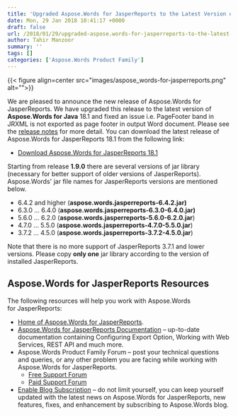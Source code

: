```yaml
---
title: 'Upgraded Aspose.Words for JasperReports to the Latest Version of Aspose.Words for Java 18.1'
date: Mon, 29 Jan 2018 10:41:17 +0000
draft: false
url: /2018/01/29/upgraded-aspose.words-for-jasperreports-to-the-latest-version-of-aspose.words-for-java-18.1/
author: Tahir Manzoor
summary: ''
tags: []
categories: ['Aspose.Words Product Family']
---
```




{{< figure align=center src="images/aspose_words-for-jasperreports.png" alt="">}}


We are pleased to announce the new release of Aspose.Words for JasperReports. We have upgraded this release to the latest version of **Aspose.Words for Java** 18.1 and fixed an issue i.e. PageFooter band in JRXML is not exported as page footer in output Word document. Please see the [release notes][1] for more detail. You can download the latest release of Aspose.Words for JasperReports 18.1 from the following link:

*   [Download Aspose.Words for JasperReports 18.1][2]

Starting from release **1.9.0** there are several versions of jar library (necessary for better support of older versions of JasperReports). Aspose.Words' jar file names for JasperReports versions are mentioned below. 

*   6.4.2 and higher (**aspose.words.jasperreports-6.4.2.jar)**
*   6.3.0 ... 6.4.0 (**aspose.words.jasperreports-6.3.0-6.4.0.jar)**
*   5.6.0 ... 6.2.0 (**aspose.words.jasperreports-5.6.0-6.2.0.jar**)
*   4.7.0 ... 5.5.0 (**aspose.words.jasperreports-4.7.0-5.5.0.jar**)
*   3.7.2 ... 4.5.0 (**aspose.words.jasperreports-3.7.2-4.5.0.jar**)

Note that there is no more support of JasperReports 3.7.1 and lower versions. Please copy **only one** jar library according to the version of installed JasperReports.

## Aspose.Words for JasperReports Resources

The following resources will help you work with Aspose.Words for JasperReports:

*   [Home of Aspose.Words for JasperReports][3].
*   [Aspose.Words for JasperReports Documentation][4] – up-to-date documentation containing Configuring Export Option, Working with Web Services, REST API and much more.
*   Aspose.Words Product Family Forum – post your technical questions and queries, or any other problem you are facing while working with Aspose.Words for JasperReports.
    *   [Free Support Forum][5]
    *   [Paid Support Forum][6]
*   [Enable Blog Subscription][7] – do not limit yourself, you can keep yourself updated with the latest news on Aspose.Words for JasperReports, new features, fixes, and enhancement by subscribing to Aspose.Words blog.




[1]: https://docs.aspose.com/display/wordsjasperreports/Aspose.Words+for+JasperReports+18.1+Release+Notes
[2]: https://downloads.aspose.com/words/jasperreports/new-releases/aspose.words-for-jasperreports-18.1/
[3]: https://products.aspose.com/words/jasperreports
[4]: https://docs.aspose.com/display/wordsjasperreports/Home
[5]: https://forum.aspose.com/c/words
[6]: https://helpdesk.aspose.com/
[7]: https://blog.aspose.com/category/aspose-products/aspose-words-product-family/




